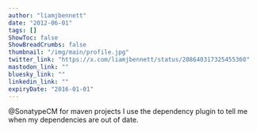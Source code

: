 ```yaml
---
author: "liamjbennett"
date: "2012-06-01"
tags: []
ShowToc: false
ShowBreadCrumbs: false
thumbnail: "/img/main/profile.jpg"
twitter_link: "https://x.com/liamjbennett/status/208640317325455360"
mastodon_link: ""
bluesky_link: ""
linkedin_link: ""
expiryDate: "2016-01-01"
---
```


@SonatypeCM for maven projects I use the dependency plugin to tell me when my dependencies are out of date.

